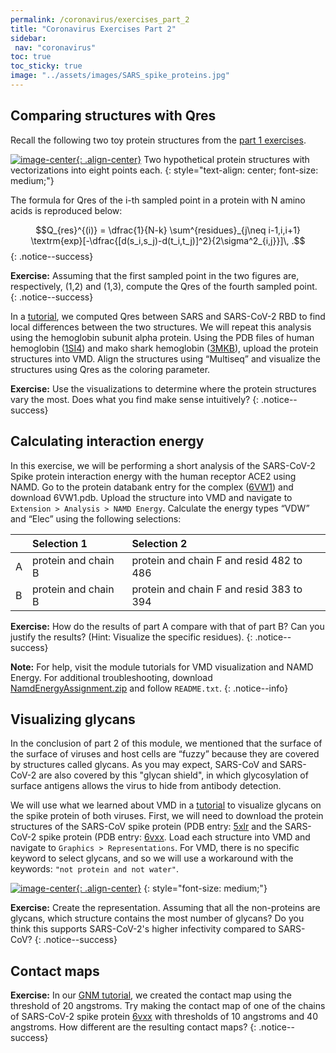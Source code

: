 ```yaml
---
permalink: /coronavirus/exercises_part_2
title: "Coronavirus Exercises Part 2"
sidebar:
 nav: "coronavirus"
toc: true
toc_sticky: true
image: "../assets/images/SARS_spike_proteins.jpg"
---
```


## Comparing structures with Qres

Recall the following two toy protein structures from the [part 1 exercises](exercises_part_1).

[![image-center](../assets/images/600px/rmsd_exercise.png){: .align-center}](../assets/images/rmsd_exercise.png)
Two hypothetical protein structures with vectorizations into eight points each.
{: style="text-align: center; font-size: medium;"}

The formula for Qres of the i-th sampled point in a protein with N amino acids is reproduced below:

$$Q_{res}^{(i)} = \dfrac{1}{N-k} \sum^{residues}_{j\neq i-1,i,i+1} \textrm{exp}[-\dfrac{[d(s_i,s_j)-d(t_i,t_j)]^2}{2\sigma^2_{i,j}}]\, .$$
{: .notice--success}

**Exercise:**  Assuming that the first sampled point in the two figures are, respectively, (1,2) and (1,3), compute the Qres of the fourth sampled point.
{: .notice--success}

In a [tutorial](tutorial_multiseq), we computed Qres between SARS and SARS-CoV-2 RBD to find local differences between the two structures. We will repeat this analysis using the hemoglobin subunit alpha protein. Using the PDB files of human hemoglobin ([1SI4](https://www.rcsb.org/structure/1si4)) and mako shark hemoglobin ([3MKB](https://www.rcsb.org/structure/3mkb)), upload the protein structures into VMD. Align the structures using “Multiseq” and visualize the structures using Qres as the coloring parameter.

**Exercise:**  Use the visualizations to determine where the protein structures vary the most. Does what you find make sense intuitively?
{: .notice--success}

## Calculating interaction energy

In this exercise, we will be performing a short analysis of the SARS-CoV-2 Spike protein interaction energy with the human receptor ACE2 using NAMD. Go to the protein databank entry for the complex ([6VW1](https://www.rcsb.org/structure/6vw1)) and download 6VW1.pdb. Upload the structure into VMD and navigate to `Extension > Analysis > NAMD Energy`. Calculate the energy types “VDW” and “Elec” using the following selections:

|   |Selection 1|Selection 2|
|:--|:----------|:----------|
| A | protein and chain B| protein and chain F and resid 482 to 486|
| B | protein and chain B| protein and chain F and resid 383 to 394|

**Exercise:** How do the results of part A compare with that of part B? Can you justify the results? (Hint: Visualize the specific residues).
{: .notice--success}

**Note:** For help, visit the module tutorials for VMD visualization and NAMD Energy. For additional troubleshooting, download [NamdEnergyAssignment.zip](../_pages/coronavirus/files/NamdEnergyAssignment.zip) and follow `README.txt`.
{: .notice--info}

## Visualizing glycans

In the conclusion of part 2 of this module, we mentioned that the surface of the surface of viruses and host cells are “fuzzy” because they are covered by structures called glycans. As you may expect, SARS-CoV and SARS-CoV-2 are also covered by this "glycan shield", in which glycosylation of surface antigens allows the virus to hide from antibody detection.

We will use what we learned about VMD in a [tutorial](tutorial_multiseq) to visualize glycans on the spike protein of both viruses. First, we will need to download the protein structures of the SARS-CoV spike protein (PDB entry: <a href="https://www.rcsb.org/structure/5XLR" target="_blank">5xlr</a> and the SARS-CoV-2 spike protein (PDB entry: <a href="https://www.rcsb.org/structure/6VXX" target="_blank">6vxx</a>. Load each structure into VMD and navigate to `Graphics > Representations`. For VMD, there is no specific keyword to select glycans, and so we will use a workaround with the keywords: `"not protein and not water"`.

[![image-center](../assets/images/600px/GlycanImage1.png){: .align-center}](../assets/images/GlycanImage1.png)
{: style="font-size: medium;"}

**Exercise:** Create the representation. Assuming that all the non-proteins are glycans, which structure contains the most number of glycans? Do you think this supports SARS-CoV-2's higher infectivity compared to SARS-CoV?
{: .notice--success}

## Contact maps

**Exercise:** In our [GNM tutorial](tutorial_GNM), we created the contact map using the threshold of 20 angstroms. Try making the contact map of one of the chains of SARS-CoV-2 spike protein [6vxx](http://www.rcsb.org/structure/6VXX) with thresholds of 10 angstroms and 40 angstroms. How different are the resulting contact maps?
{: .notice--success}
